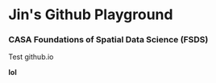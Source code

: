 



# Jin's Github Playground 


### CASA Foundations of Spatial Data Science (FSDS)

Test github.io 

**lol**





